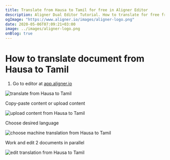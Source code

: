 ```yaml
---
title: Translate from Hausa to Tamil for free in Aligner Editor
description: Aligner Dual Editor Tutorial. How to translate for free from Hausa to Tamil. Aligner is multilingual document management platform. 
ogImage: "https://www.aligner.io/images/aligner-logo.png"
date: 2020-05-06T07:09:21+03:00
image: ../images/aligner-logo.png
onBlog: true
---
```


# How to translate document from Hausa to Tamil

1. Go to editor at [app.aligner.io](https://app.aligner.io "Aligner App web page")

![translate from Hausa to Tamil](../aligner-blank-editor.png "translate from Hausa to Tamil")

Copy-paste content or upload content

![upload content from Hausa to Tamil](../aligner-uploaded-document.png "upload content from Hausa to Tamil")

Choose desired language

![choose machine translation from Hausa to Tamil](../aligner-language-dropdown.png "choose machine translation from Hausa to Tamil")

Work and edit 2 documents in parallel

![edit translation from Hausa to Tamil](../aligner-double-sitded-editor.png "edit translation from Hausa to Tamil")

